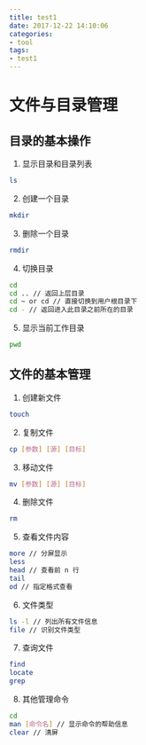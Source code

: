 ```yaml
---
title: test1
date: 2017-12-22 14:10:06
categories:
- tool
tags:
- test1
---
```


# 文件与目录管理

## 目录的基本操作
1. 显示目录和目录列表
```bash
ls
```
2. 创建一个目录
```bash
mkdir
```
3. 删除一个目录
```bash
rmdir
```
4. 切换目录
```bash
cd
cd .. // 返回上层目录
cd ~ or cd // 直接切换到用户根目录下
cd - // 返回进入此目录之前所在的目录
```
5. 显示当前工作目录
```bash
pwd
```

## 文件的基本管理
1. 创建新文件
```bash
touch
```
2. 复制文件
```bash
cp [参数] [源] [目标]
```
3. 移动文件
```bash
mv [参数] [源] [目标]
```
4. 删除文件
```bash
rm
```
5. 查看文件内容
```bash
more // 分屏显示
less
head // 查看前 n 行
tail
od // 指定格式查看
```
6. 文件类型
```bash
ls -l // 列出所有文件信息
file // 识别文件类型
```
7. 查询文件
```bash
find
locate
grep
```
8. 其他管理命令
```bash
cd
man [命令名] // 显示命令的帮助信息
clear // 清屏
```
